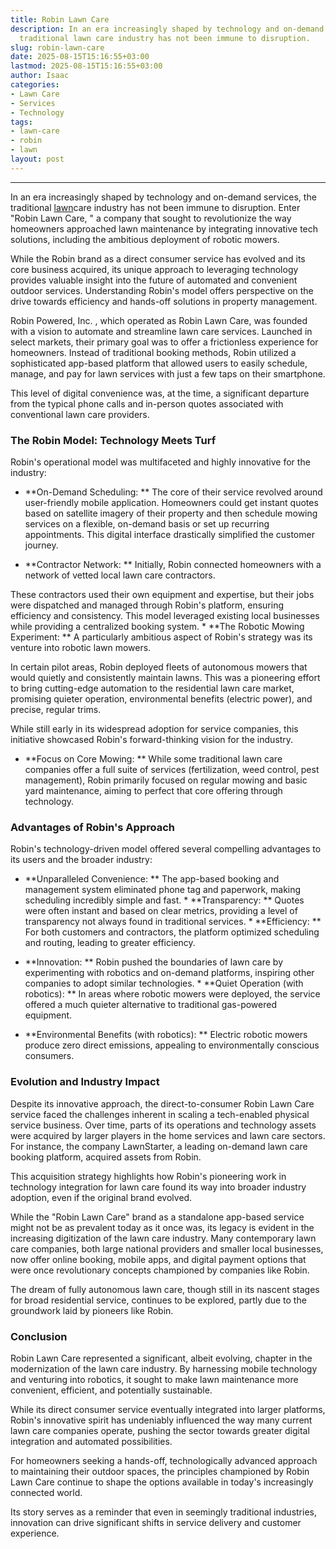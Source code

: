 ```yaml
---
title: Robin Lawn Care
description: In an era increasingly shaped by technology and on-demand services, the
  traditional lawn care industry has not been immune to disruption.
slug: robin-lawn-care
date: 2025-08-15T15:16:55+03:00
lastmod: 2025-08-15T15:16:55+03:00
author: Isaac
categories:
- Lawn Care
- Services
- Technology
tags:
- lawn-care
- robin
- lawn
layout: post
---
```

---

In an era increasingly shaped by technology and on-demand services, the traditional [lawn](https://pestpolicy.com/10-essential-lawn-and-garden-tools-for-fall/)care industry has not been immune to disruption. Enter "Robin Lawn Care, " a company that sought to revolutionize the way homeowners approached lawn maintenance by integrating innovative tech solutions, including the ambitious deployment of robotic mowers.

While the Robin brand as a direct consumer service has evolved and its core business acquired, its unique approach to leveraging technology provides valuable insight into the future of automated and convenient outdoor services. Understanding Robin's model offers perspective on the drive towards efficiency and hands-off solutions in property management.

Robin Powered, Inc. , which operated as Robin Lawn Care, was founded with a vision to automate and streamline lawn care services. Launched in select markets, their primary goal was to offer a frictionless experience for homeowners. Instead of traditional booking methods, Robin utilized a sophisticated app-based platform that allowed users to easily schedule, manage, and pay for lawn services with just a few taps on their smartphone.

This level of digital convenience was, at the time, a significant departure from the typical phone calls and in-person quotes associated with conventional lawn care providers.

###  The Robin Model: Technology Meets Turf

Robin's operational model was multifaceted and highly innovative for the industry:

* **On-Demand Scheduling: ** The core of their service revolved around user-friendly mobile application. Homeowners could get instant quotes based on satellite imagery of their property and then schedule mowing services on a flexible, on-demand basis or set up recurring appointments. This digital interface drastically simplified the customer journey.

* **Contractor Network: ** Initially, Robin connected homeowners with a network of vetted local lawn care contractors.

These contractors used their own equipment and expertise, but their jobs were dispatched and managed through Robin's platform, ensuring efficiency and consistency. This model leveraged existing local businesses while providing a centralized booking system. * **The Robotic Mowing Experiment: ** A particularly ambitious aspect of Robin's strategy was its venture into robotic lawn mowers.

In certain pilot areas, Robin deployed fleets of autonomous mowers that would quietly and consistently maintain lawns. This was a pioneering effort to bring cutting-edge automation to the residential lawn care market, promising quieter operation, environmental benefits (electric power), and precise, regular trims.

While still early in its widespread adoption for service companies, this initiative showcased Robin's forward-thinking vision for the industry.

* **Focus on Core Mowing: ** While some traditional lawn care companies offer a full suite of services (fertilization, weed control, pest management), Robin primarily focused on regular mowing and basic yard maintenance, aiming to perfect that core offering through technology.

###  Advantages of Robin's Approach

Robin's technology-driven model offered several compelling advantages to its users and the broader industry:

* **Unparalleled Convenience: ** The app-based booking and management system eliminated phone tag and paperwork, making scheduling incredibly simple and fast. * **Transparency: ** Quotes were often instant and based on clear metrics, providing a level of transparency not always found in traditional services. * **Efficiency: ** For both customers and contractors, the platform optimized scheduling and routing, leading to greater efficiency.

* **Innovation: ** Robin pushed the boundaries of lawn care by experimenting with robotics and on-demand platforms, inspiring other companies to adopt similar technologies. * **Quiet Operation (with robotics): ** In areas where robotic mowers were deployed, the service offered a much quieter alternative to traditional gas-powered equipment.

* **Environmental Benefits (with robotics): ** Electric robotic mowers produce zero direct emissions, appealing to environmentally conscious consumers.

###  Evolution and Industry Impact

Despite its innovative approach, the direct-to-consumer Robin Lawn Care service faced the challenges inherent in scaling a tech-enabled physical service business. Over time, parts of its operations and technology assets were acquired by larger players in the home services and lawn care sectors. For instance, the company LawnStarter, a leading on-demand lawn care booking platform, acquired assets from Robin.

This acquisition strategy highlights how Robin's pioneering work in technology integration for lawn care found its way into broader industry adoption, even if the original brand evolved.

While the "Robin Lawn Care" brand as a standalone app-based service might not be as prevalent today as it once was, its legacy is evident in the increasing digitization of the lawn care industry. Many contemporary lawn care companies, both large national providers and smaller local businesses, now offer online booking, mobile apps, and digital payment options that were once revolutionary concepts championed by companies like Robin.

The dream of fully autonomous lawn care, though still in its nascent stages for broad residential service, continues to be explored, partly due to the groundwork laid by pioneers like Robin.

###  Conclusion

Robin Lawn Care represented a significant, albeit evolving, chapter in the modernization of the lawn care industry. By harnessing mobile technology and venturing into robotics, it sought to make lawn maintenance more convenient, efficient, and potentially sustainable.

While its direct consumer service eventually integrated into larger platforms, Robin's innovative spirit has undeniably influenced the way many current lawn care companies operate, pushing the sector towards greater digital integration and automated possibilities.

For homeowners seeking a hands-off, technologically advanced approach to maintaining their outdoor spaces, the principles championed by Robin Lawn Care continue to shape the options available in today's increasingly connected world.

Its story serves as a reminder that even in seemingly traditional industries, innovation can drive significant shifts in service delivery and customer experience.
